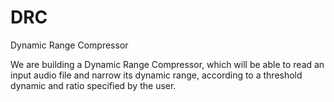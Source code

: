 DRC
=====

Dynamic Range Compressor 

We are building a Dynamic Range Compressor, which will be able to read an input audio file and narrow its dynamic range, according to a threshold dynamic and ratio specified by the user.
